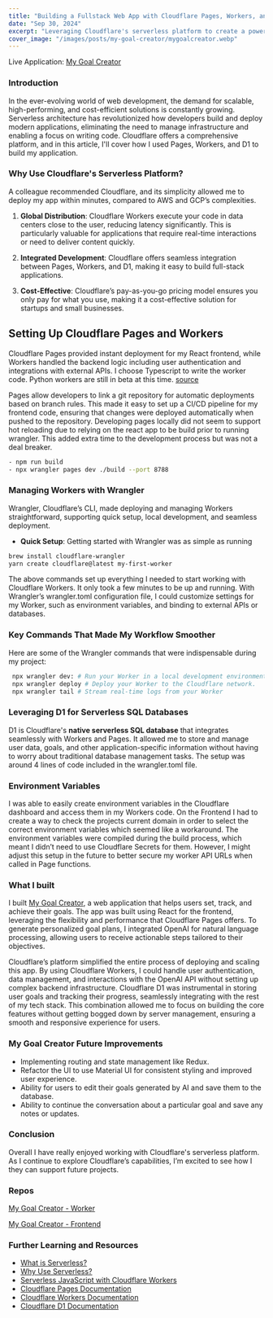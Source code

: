 ```yaml
---
title: "Building a Fullstack Web App with Cloudflare Pages, Workers, and D1 SQL Database"
date: "Sep 30, 2024"
excerpt: "Leveraging Cloudflare's serverless platform to create a powerful, scalable, and efficient full-stack web application."
cover_image: "/images/posts/my-goal-creator/mygoalcreator.webp"
---
```


Live Application: [My Goal Creator](https://mygoalcreator.com)

### Introduction

In the ever-evolving world of web development, the demand for scalable, high-performing, and cost-efficient solutions is constantly growing. Serverless architecture has revolutionized how developers build and deploy modern applications, eliminating the need to manage infrastructure and enabling a focus on writing code. Cloudflare offers a comprehensive platform, and in this article, I'll cover how I used Pages, Workers, and D1 to build my application.

### Why Use Cloudflare's Serverless Platform?

A colleague recommended Cloudflare, and its simplicity allowed me to deploy my app within minutes, compared to AWS and GCP’s complexities.

1. **Global Distribution**: Cloudflare Workers execute your code in data centers close to the user, reducing latency significantly. This is particularly valuable for applications that require real-time interactions or need to deliver content quickly.

2. **Integrated Development**: Cloudflare offers seamless integration between Pages, Workers, and D1, making it easy to build full-stack applications.

3. **Cost-Effective**: Cloudflare’s pay-as-you-go pricing model ensures you only pay for what you use, making it a cost-effective solution for startups and small businesses.

## Setting Up Cloudflare Pages and Workers

Cloudflare Pages provided instant deployment for my React frontend, while Workers handled the backend logic including user authentication and integrations with external APIs. I choose Typescript to write the worker code. Python workers are still in beta at this time. [source](https://developers.cloudflare.com/workers/languages/python/#_top)

Pages allow developers to link a git repository for automatic deployments based on branch rules. This made it easy to set up a CI/CD pipeline for my frontend code, ensuring that changes were deployed automatically when pushed to the repository. Developing pages locally did not seem to support hot reloading due to relying on the react app to be build prior to running wrangler. This added extra time to the development process but was not a deal breaker.

```bash
- npm run build
- npx wrangler pages dev ./build --port 8788
```

### Managing Workers with Wrangler

Wrangler, Cloudflare’s CLI, made deploying and managing Workers straightforward, supporting quick setup, local development, and seamless deployment.

- **Quick Setup**: Getting started with Wrangler was as simple as running

```bash
brew install cloudflare-wrangler
yarn create cloudflare@latest my-first-worker
```

The above commands set up everything I needed to start working with Cloudflare Workers. It only took a few minutes to be up and running. With Wrangler’s wrangler.toml configuration file, I could customize settings for my Worker, such as environment variables, and binding to external APIs or databases.

### Key Commands That Made My Workflow Smoother

Here are some of the Wrangler commands that were indispensable during my project:

```bash
 npx wrangler dev: # Run your Worker in a local development environment.
 npx wrangler deploy # Deploy your Worker to the Cloudflare network.
 npx wrangler tail # Stream real-time logs from your Worker
```

### Leveraging D1 for Serverless SQL Databases

D1 is Cloudflare's **native serverless SQL database** that integrates seamlessly with Workers and Pages. It allowed me to store and manage user data, goals, and other application-specific information without having to worry about traditional database management tasks. The setup was around 4 lines of code included in the wrangler.toml file.

### Environment Variables

I was able to easily create environment variables in the Cloudflare dashboard and access them in my Workers code. On the Frontend I had to create a way to check the projects current domain in order to select the correct environment variables which seemed like a workaround. The environment variables were compiled during the build process, which meant I didn’t need to use Cloudflare Secrets for them. However, I might adjust this setup in the future to better secure my worker API URLs when called in Page functions.

### What I built

I built [My Goal Creator](https://www.mygoalcreator.com), a web application that helps users set, track, and achieve their goals. The app was built using React for the frontend, leveraging the flexibility and performance that Cloudflare Pages offers. To generate personalized goal plans, I integrated OpenAI for natural language processing, allowing users to receive actionable steps tailored to their objectives.

Cloudflare’s platform simplified the entire process of deploying and scaling this app. By using Cloudflare Workers, I could handle user authentication, data management, and interactions with the OpenAI API without setting up complex backend infrastructure. Cloudflare D1 was instrumental in storing user goals and tracking their progress, seamlessly integrating with the rest of my tech stack. This combination allowed me to focus on building the core features without getting bogged down by server management, ensuring a smooth and responsive experience for users.

### My Goal Creator Future Improvements

- Implementing routing and state management like Redux.
- Refactor the UI to use Material UI for consistent styling and improved user experience.
- Ability for users to edit their goals generated by AI and save them to the database.
- Ability to continue the conversation about a particular goal and save any notes or updates.

### Conclusion

Overall I have really enjoyed working with Cloudflare's serverless platform. As I continue to explore Cloudflare’s capabilities, I’m excited to see how I they can support future projects.

### Repos

[My Goal Creator - Worker](https://github.com/CodeJonesW/MyGoalCreator-worker)

[My Goal Creator - Frontend](https://github.com/CodeJonesW/MyGoalCreator)

### Further Learning and Resources

- [What is Serverless?](https://www.cloudflare.com/learning/serverless/what-is-serverless/)
- [Why Use Serverless?](https://www.cloudflare.com/learning/serverless/why-use-serverless/)
- [Serverless JavaScript with Cloudflare Workers](https://www.cloudflare.com/learning/serverless/serverless-javascript/)
- [Cloudflare Pages Documentation](https://developers.cloudflare.com/pages/)
- [Cloudflare Workers Documentation](https://developers.cloudflare.com/workers/)
- [Cloudflare D1 Documentation](https://developers.cloudflare.com/d1/)

